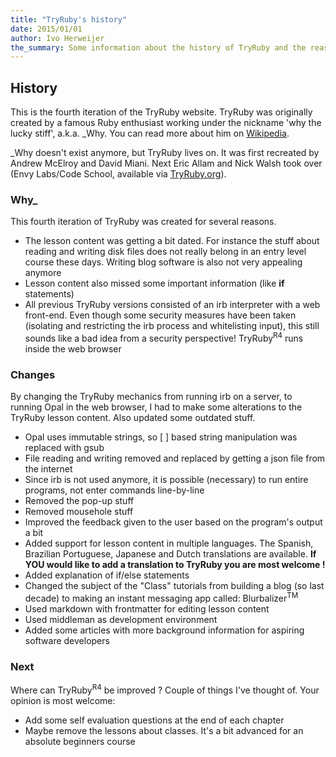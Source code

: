 ```yaml
---
title: "TryRuby's history"
date: 2015/01/01
author: Ivo Herweijer
the_summary: Some information about the history of TryRuby and the reasons for being of TryRuby<sup>R4</sup>.
---
```


## History
This is the fourth iteration of the TryRuby website.
TryRuby was originally created by a famous Ruby enthusiast working under the nickname 'why
the lucky stiff', a.k.a. \_Why. You can read more about him on
<a href="http://en.wikipedia.org/wiki/Why_the_lucky_stiff" target="_blank">Wikipedia</a>.

\_Why doesn't exist anymore, but TryRuby lives on. It was first recreated by Andrew McElroy
and David Miani. Next Eric Allam and Nick Walsh took over (Envy Labs/Code School,
available via <a href="http://tryruby.org/" target="_blank">TryRuby.org</a>).

### Why_
This fourth iteration of TryRuby was created for several reasons.

- The lesson content was getting a bit dated. For instance the stuff about reading and writing
  disk files does not really belong in an entry level course these days. Writing blog software
  is also not very appealing anymore
- Lesson content also missed some important information (like __if__ statements)
- All previous TryRuby versions consisted of an irb interpreter with a web front-end.
  Even though some security measures have been taken (isolating and restricting the irb process
  and whitelisting input), this still sounds like a bad idea from a security perspective!
  TryRuby<sup>R4</sup> runs inside the web browser

### Changes
By changing the TryRuby mechanics from running irb on a server, to running Opal in the web browser,
I had to make some alterations to the TryRuby lesson content. Also updated some outdated stuff.

- Opal uses immutable strings, so [ ] based string manipulation was replaced with gsub
- File reading and writing removed and replaced by getting a json file from the internet
- Since irb is not used anymore, it is possible (necessary) to run entire programs, not enter
  commands line-by-line
- Removed the pop-up stuff
- Removed mousehole stuff
- Improved the feedback given to the user based on the program's output a bit
- Added support for lesson content in multiple languages. The Spanish, Brazilian Portuguese,
  Japanese and Dutch translations are available.
  __If YOU would like to add a translation to TryRuby you are most welcome !__
- Added explanation of if/else statements
- Changed the subject of the "Class" tutorials from building a blog (so last decade) to making an
  instant messaging app called: Blurbalizer<sup>TM</sup>
- Used markdown with frontmatter for editing lesson content
- Used middleman as development environment
- Added some articles with more background information for aspiring software developers

### Next
Where can TryRuby<sup>R4</sup> be improved ? Couple of things I've thought of.
Your opinion is most welcome:

- Add some self evaluation questions at the end of each chapter
- Maybe remove the lessons about classes. It's a bit advanced for an absolute beginners
  course
